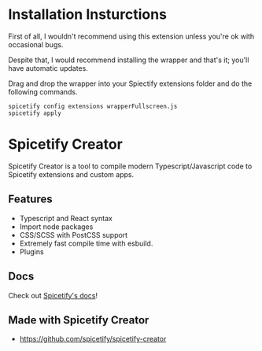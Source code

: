 # Installation Insturctions

First of all, I wouldn't recommend using this extension unless you're ok with occasional bugs.

Despite that, I would recommend installing the wrapper and that's it; you'll have automatic updates.

Drag and drop the wrapper into your Spiectify extensions folder and do the following commands.

```
spicetify config extensions wrapperFullscreen.js
spicetify apply
```

# Spicetify Creator

Spicetify Creator is a tool to compile modern Typescript/Javascript code to Spicetify extensions and custom apps.

## Features
- Typescript and React syntax
- Import node packages
- CSS/SCSS with PostCSS support
- Extremely fast compile time with esbuild.
- Plugins

## Docs
Check out [Spicetify's docs](https://spicetify.app/docs/development/spicetify-creator/the-basics)!

## Made with Spicetify Creator
- https://github.com/spicetify/spicetify-creator